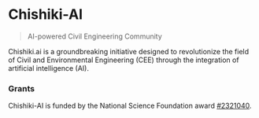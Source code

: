 # Chishiki-AI
> AI-powered Civil Engineering Community

Chishiki.ai is a groundbreaking initiative designed to revolutionize the field of Civil and Environmental Engineering (CEE) through the integration of artificial intelligence (AI). 

### Grants
Chishiki-AI is funded by the National Science Foundation award [#2321040](https://www.nsf.gov/awardsearch/showAward?AWD_ID=2321040&HistoricalAwards=false).
